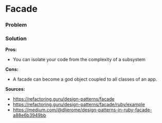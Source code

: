 # Facade

### Problem
### Solution

**Pros:**
- You can isolate your code from the complexity of a subsystem

**Cons:**
-  A facade can become a god object coupled to all classes of an app.

**Sources:**
- https://refactoring.guru/design-patterns/facade
- https://refactoring.guru/design-patterns/facade/ruby/example
- https://medium.com/@dljerome/design-patterns-in-ruby-facade-a88e6b3949bb
